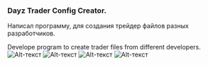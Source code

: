 ### Dayz Trader Config Creator.

Написал программу, для создания трейдер файлов разных разработчиков.

Develope program to create trader files from different developers.
![Alt-текст](https://cdn.discordapp.com/attachments/1036248136202600478/1124837660251410502/image.png)
![Alt-текст](https://cdn.discordapp.com/attachments/1036248136202600478/1124837659819384852/image.png)
![Alt-текст](https://cdn.discordapp.com/attachments/1036248136202600478/1124837659571929088/image.png)
![Alt-текст](https://cdn.discordapp.com/attachments/1036248136202600478/1124837659320275066/image.png)
